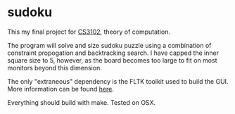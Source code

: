 sudoku
======

This my final project for [CS3102](http://www.cs.virginia.edu/~robins/cs3102/), theory of computation.

The program will solve and size sudoku puzzle using a combination of constraint propogation and backtracking search. I have capped the inner square size to 5, however, as the board becomes too large to fit on most monitors beyond this dimension.

The only "extraneous" dependency is the FLTK toolkit used to build the GUI. More information can be found [here](http://www.fltk.org/index.php). 

Everything should build with make. Tested on OSX.



